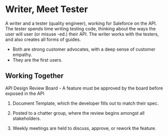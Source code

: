# Writer, Meet Tester

A writer and a tester (quality engineer), working for Saleforce on the API. The tester spends time writing testing code, thinking about the ways the user will user (or misuse -ed.) their API. The writer works with the testers, and also creates all forms of guides.

- Both are strong customer advocates, with a deep sense of customer empathy.
- They are the first users.


## Working Together

API Design Review Board - A feature must be approved by the board before exposed in the API

1.  Document Template, which the developer fills out to match their spec.

2.  Posted to a chatter group, where the review begins amongst all stakeholders.

3.  Weekly meetings are held to discuss, approve, or rework the feature.

